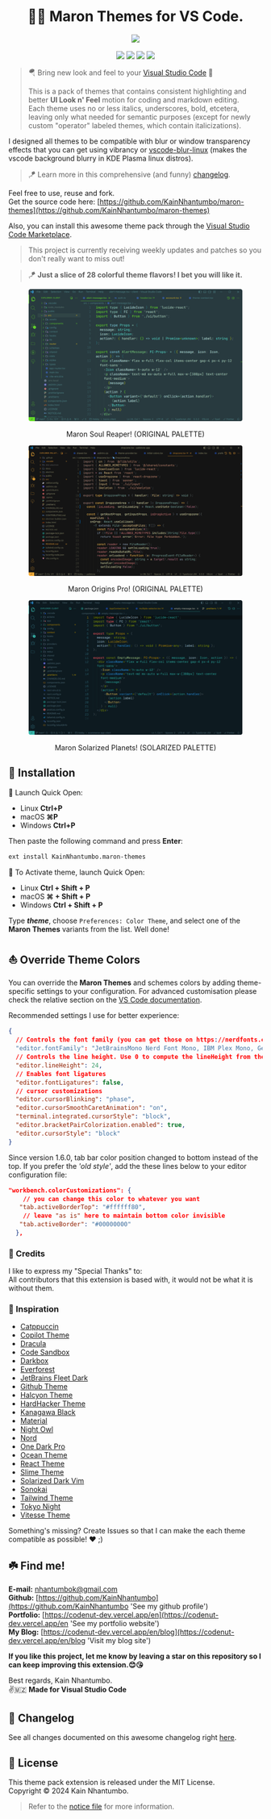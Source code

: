 <h1 align="center">
 🎉💖 Maron Themes for VS Code.
</h1>

<p align="center">
    <a href="https://github.com/KainNhantumbo/maron-themes" alt="Mozambique Developer Message">
        <img src="https://img.shields.io/badge/ FROM-🇲🇿MOZAMBIQUE%20WITH%20LOVE-red?style=for-the-badge&labelColor=066767&color=f0134d" /></a>
</p>

<p align="center">
    <a href="https://marketplace.visualstudio.com/items?itemName=KainNhantumbo.maron-themes" alt="Marketplace">
        <img src="https://img.shields.io/badge/vscode-marketplace-blue?style=flat-square&labelColor=d29922&color=2f81f7" /></a>
    <a href="https://github.com/KainNhantumbo/maron-themes" alt="Repository">
        <img src="https://img.shields.io/badge/github-repository-blueviolet?style=flat-square&labelColor=2f81f7&color=238636" /></a>
    <a href="https://github.com/KainNhantumbo/maron-themes/issues" alt="Issues">
        <img src="https://img.shields.io/badge/issue-feedback-red?style=flat-square" /></a>
    <a href="https://vscode.dev/theme/KainNhantumbo.maron-themes" alt="Preview">
        <img src="https://img.shields.io/badge/preview-vscode.dev-yellow?style=flat-square" /></a>
</p>

> 🪂 Bring new look and feel to your [Visual Studio Code](https://code.visualstudio.com) 🤩
>
> This is a pack of themes that contains consistent highlighting and better **UI Look n' Feel** motion for coding and markdown editing.\
> Each theme uses no or less italics, underscores, bold, etcetera, leaving only what needed for semantic purposes (except for newly custom "operator" labeled themes, which contain italicizations).

I designed all themes to be compatible with blur or window transparency effects that you can get using vibrancy or [vscode-blur-linux](https://marketplace.visualstudio.com/items?itemName=mhabrar.vscode-blur-linux) (makes the vscode background blurry in KDE Plasma linux distros).

> 🪁 Learn more in this comprehensive (and funny) [changelog](./CHANGELOG.md).

Feel free to use, reuse and fork.\
Get the source code here: [https://github.com/KainNhantumbo/maron-themes](https://github.com/KainNhantumbo/maron-themes)

Also, you can install this awesome theme pack through the [Visual Studio Code Marketplace](https://marketplace.visualstudio.com/items?itemName=KainNhantumbo.maron-themes).

> This project is currently receiving weekly updates and patches so you don't really want to miss out!

> 🪁 **Just a slice of 28 colorful theme flavors! I bet you will like it.**

<figure align="center">

![](./previews/Screenshot_20240422_114310.png)

<figcaption align="center">Maron Soul Reaper! (ORIGINAL PALETTE)</figcaption>
</figure>

<figure align="center">

![](./previews/Screenshot_Maron-Origins-Pro.png)

<figcaption align="center">Maron Origins Pro! (ORIGINAL PALETTE)</figcaption>
</figure>

<figure align="center">

![](./previews/Screenshot_Solarized.png)

<figcaption align="center">Maron Solarized Planets! (SOLARIZED PALETTE)</figcaption>
</figure>

## 🚀 Installation

👏 Launch Quick Open:

- Linux **Ctrl+P**
- macOS **⌘P**
- Windows **Ctrl+P**

Then paste the following command and press **Enter**:

```bash
ext install KainNhantumbo.maron-themes
```

👏 To Activate theme, launch Quick Open:

- Linux **Ctrl + Shift + P**
- macOS **⌘ + Shift + P**
- Windows **Ctrl + Shift + P**

Type **_theme_**, choose `Preferences: Color Theme`, and select one of the **Maron Themes** variants from the list. Well done!

## ⛵ Override Theme Colors

You can override the **Maron Themes** and schemes colors by adding theme-specific settings to your configuration. For advanced customisation please check the relative section on the [VS Code documentation](https://code.visualstudio.com/docs/getstarted/themes#_customizing-a-color-theme).

Recommended settings I use for better experience:

```json
{
  // Controls the font family (you can get those on https://nerdfonts.com).
  "editor.fontFamily": "JetBrainsMono Nerd Font Mono, IBM Plex Mono, Geist Mono",
  // Controls the line height. Use 0 to compute the lineHeight from the fontSize.
  "editor.lineHeight": 24,
  // Enables font ligatures
  "editor.fontLigatures": false,
  // cursor customizations
  "editor.cursorBlinking": "phase",
  "editor.cursorSmoothCaretAnimation": "on",
  "terminal.integrated.cursorStyle": "block",
  "editor.bracketPairColorization.enabled": true,
  "editor.cursorStyle": "block"
}
```

Since version 1.6.0, tab bar color position changed to bottom instead of the top. If you prefer the _'old style'_, add the these lines below to your editor configuration file:

```json
"workbench.colorCustomizations": {
    // you can change this color to whatever you want
   "tab.activeBorderTop": "#ffffff80",
    // leave "as is" here to maintain bottom color invisible
   "tab.activeBorder": "#00000000"
  },
```

### 🥳 Credits

I like to express my "Special Thanks" to:\
All contributors that this extension is based with, it would not be what it is without them.

### 🦄 Inspiration

- [Catppuccin](https://marketplace.visualstudio.com/items?itemName=Catppuccin.catppuccin-vsc)
- [Copilot Theme](https://marketplace.visualstudio.com/items?itemName=benjaminbenais.copilot-theme)
- [Dracula](https://marketplace.visualstudio.com/items?itemName=dracula-theme.theme-dracula)
- [Code Sandbox](https://marketplace.visualstudio.com/items?itemName=CodeSandbox-io.codesandbox-projects-theme)
- [Darkbox](https://marketplace.visualstudio.com/items?itemName=bottledlactose.darkbox)
- [Everforest](https://marketplace.visualstudio.com/items?itemName=sainnhe.everforest)
- [JetBrains Fleet Dark](https://marketplace.visualstudio.com/items?itemName=franzgollhammer.jb-fleet-dark)
- [Github Theme](https://marketplace.visualstudio.com/items?itemName=github.theme)
- [Halcyon Theme](https://marketplace.visualstudio.com/items?itemName=brittanychiang.halcyon-vscode)
- [HardHacker Theme](https://marketplace.visualstudio.com/items?itemName=HardHacker.hard-hacker-theme)
- [Kanagawa Black](https://marketplace.visualstudio.com/items?itemName=Lamarcke.kanagawa-black)
- [Material](https://marketplace.visualstudio.com/items?itemName=Equinusocio.vsc-material-theme)
- [Night Owl](https://marketplace.visualstudio.com/items?itemName=sdras.night-owl)
- [Nord](https://marketplace.visualstudio.com/items?itemName=arcticicestudio.nord-visual-studio-code)
- [One Dark Pro](https://marketplace.visualstudio.com/items?itemName=zhuangtongfa.material-theme)
- [Ocean Theme](https://marketplace.visualstudio.com/items?itemName=alanlang.theme-ocean)
- [React Theme](https://marketplace.visualstudio.com/items?itemName=MoonHealth.react-theme-faithful)
- [Slime Theme](https://marketplace.visualstudio.com/items?itemName=smlombardi.slime)
- [Solarized Dark Vim](https://marketplace.visualstudio.com/items?itemName=hkmix.solarized-dark-vim)
- [Sonokai](https://marketplace.visualstudio.com/items?itemName=sainnhe.sonokai)
- [Tailwind Theme](https://marketplace.visualstudio.com/items?itemName=WollaceBuarque.tailwind-theme)
- [Tokyo Night](https://marketplace.visualstudio.com/items?itemName=enkia.tokyo-night)
- [Vitesse Theme](https://marketplace.visualstudio.com/items?itemName=antfu.theme-vitesse)

Something's missing? Create Issues so that I can make the each theme compatible as possible! ❤️ ;)

## ☘️ Find me!

**E-mail:** [nhantumbok@gmail.com](nhantumbok@gmail.com 'Send an e-mail')\
**Github:** [https://github.com/KainNhantumbo](https://github.com/KainNhantumbo 'See my github profile')\
**Portfolio:** [https://codenut-dev.vercel.app/en](https://codenut-dev.vercel.app/en 'See my portfolio website')\
**My Blog:** [https://codenut-dev.vercel.app/en/blog](https://codenut-dev.vercel.app/en/blog 'Visit my blog site')

**If you like this project, let me know by leaving a star on this repository so I can keep improving this extension.😊😘**

Best regards, Kain Nhantumbo.\
✌️🇲🇿 **Made for Visual Studio Code**

## 🎒 Changelog

See all changes documented on this awesome changelog right [here](./CHANGELOG.md).

## 📜 License

This theme pack extension is released under the MIT License.\
Copyright &copy; 2024 Kain Nhantumbo.

> Refer to the [notice file](./NOTICE.md) for more information.
